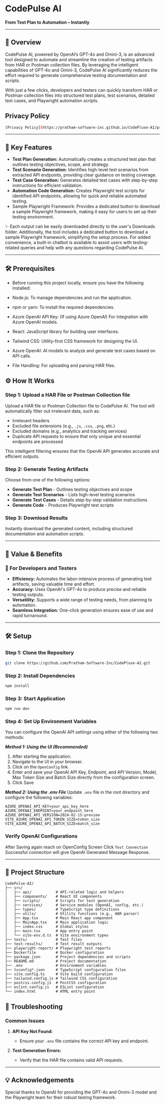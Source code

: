 # CodePulse AI
**From Test Plan to Automation – Instantly**

---

## 🌟 Overview
CodePulse AI, powered by OpenAI’s GPT-4o and Omini-3, is an advanced tool designed to automate and streamline the creation of testing artifacts from HAR or Postman collection files. By leveraging the intelligent capabilities of GPT-4o and Omini-3, CodePulse AI significantly reduces the effort required to generate comprehensive testing documentation and scripts.

With just a few clicks, developers and testers can quickly transform HAR or Postman collection files into structured test plans, test scenarios, detailed test cases, and Playwright automation scripts.

## Privacy Policy
```bash
[Privacy Policy](https://pratham-software-inc.github.io/CodePluse-AI/privacy-policy.html)
```
---

## 🚀 Key Features

- **Test Plan Generation:** Automatically creates a structured test plan that outlines testing objectives, scope, and strategy.
- **Test Scenario Generation:** Identifies high-level test scenarios from extracted API endpoints, providing clear guidance on testing coverage.
- **Test Case Generation:** Generates detailed test cases with step-by-step instructions for efficient validation.
- **Automation Code Generation:** Creates Playwright test scripts for identified API endpoints, allowing for quick and reliable automated testing.
- Sample Playwright Framework: Provides a dedicated button to download a sample Playwright framework, making it easy for users to set up their testing environment.

✨ Each output can be easily downloaded directly to the user's Downloads folder. Additionally, the tool includes a dedicated button to download a sample Playwright framework, simplifying the setup process. For added convenience, a built-in chatbot is available to assist users with testing-related queries and help with any questions regarding CodePulse AI.

---
## 🛠️ Prerequisites

- Before running this project locally, ensure you have the following installed:

- Node.js: To manage dependencies and run the application.

- npm or yarn: To install the required dependencies.

- Azure OpenAI API Key: (If using Azure OpenAI) For integration with Azure OpenAI models.

- React: JavaScript library for building user interfaces.

- Tailwind CSS: Utility-first CSS framework for designing the UI.

- Azure OpenAI: AI models to analyze and generate test cases based on API calls.

- File Handling: For uploading and parsing HAR files.


## ⚙️ How It Works

### Step 1: Upload a HAR File or Postman Collection file
Upload a HAR file or Postman Collection file to CodePulse AI. The tool will automatically filter out irrelevant data, such as:
- Irrelevant headers
- Excluded file extensions (e.g., `.js`, `.css`, `.png`, etc.)
- Excluded domains (e.g., analytics and tracking services)
- Duplicate API requests to ensure that only unique and essential endpoints are processed

This intelligent filtering ensures that the OpenAI API generates accurate and efficient outputs.

### Step 2: Generate Testing Artifacts
Choose from one of the following options:
- **Generate Test Plan** - Outlines testing objectives and scope
- **Generate Test Scenarios** - Lists high-level testing scenarios
- **Generate Test Cases** - Details step-by-step validation instructions
- **Generate Code** - Produces Playwright test scripts

### Step 3: Download Results
Instantly download the generated content, including structured documentation and automation scripts.

---

## 🎯 Value & Benefits

### 🔑 For Developers and Testers
- **Efficiency:** Automates the labor-intensive process of generating test artifacts, saving valuable time and effort.
- **Accuracy:** Uses OpenAI's GPT-4o to produce precise and reliable testing outputs.
- **Versatility:** Supports a wide range of testing needs, from planning to automation.
- **Seamless Integration:** One-click generation ensures ease of use and rapid turnaround.

---

## 🛠️ Setup

### Step 1: Clone the Repository
```bash
git clone https://github.com/Pratham-Software-Inc/CodePluse-AI.git
```

### Step 2: Install Dependencies
```bash
npm install
```

### Step 3: Start Application
```bash
npm run dev
```

### Step 4: Set Up Environment Variables 
You can configure the OpenAI API settings using either of the following two methods:

***Method 1: Using the UI (Recommended)***
1. After starting the application.
2. Navigate to the UI in your browser.
3. Click on the `OpenConfig` link.
4. Enter and save your OpenAI API Key, Endpoint, and API Version, Model, Max Token Size and Batch Size directly from the configuration screen.
5. Click Save

***Method 2: Using the .env File***
Update `.env` file in the root directory and configure the following variables:

```
AZURE_OPENAI_API_KEY=your_api_key_here
AZURE_OPENAI_ENDPOINT=your_endpoint_here
AZURE_OPENAI_API_VERSION=2024-02-15-preview
VITE_AZURE_OPENAI_API_TOKEN_SIZE=token_size
VITE_AZURE_OPENAI_API_BATCH_SIZE=batch_size

```
### Verify OpenAI Configurations
After Saving again reach on OpenConfig Screen
Click `Test Connection`
Successful connection will give OpenAI Generated Message Response.

---

## 📁 Project Structure

```
CodePulse-AI/
├── src/
│   ├── api/           # API-related logic and helpers
│   ├── components/    # React UI components
│   ├── scripts/       # Scripts for test generation
│   ├── services/      # Service modules (OpenAI, config, etc.)
│   ├── types/         # TypeScript type definitions
│   ├── utils/         # Utility functions (e.g., HAR parser)
│   ├── App.tsx        # Main React app component
│   ├── MainApp.tsx    # Main application logic
│   ├── index.css      # Global styles
│   ├── main.tsx       # App entry point
│   └── vite-env.d.ts  # Vite environment types
├── tests/             # Test files
├── test-results/      # Test result outputs
├── playwright-report/ # Playwright test reports
├── Dockerfile         # Docker configuration
├── package.json       # Project dependencies and scripts
├── README.md          # Project documentation
├── .env               # Environment variables
├── tsconfig*.json     # TypeScript configuration files
├── vite.config.ts     # Vite build configuration
├── tailwind.config.js # Tailwind CSS configuration
├── postcss.config.js  # PostCSS configuration
├── eslint.config.js   # ESLint configuration
└── index.html         # HTML entry point
```

## 🐛 Troubleshooting

### Common Issues
1. **API Key Not Found:**
   - Ensure your `.env` file contains the correct API key and endpoint.

2. **Test Generation Errors:**
   - Verify that the HAR file contains valid API requests.


---

## 💡 Acknowledgements
Special thanks to OpenAI for providing the GPT-4o and Omini-3 model and the Playwright team for their robust testing framework.

